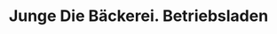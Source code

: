 ---
title: "Junge Die Bäckerei. Betriebsladen"
url: /luebeck/junge-die-baeckerei-betriebsladen/
shop: Bäckerei
---